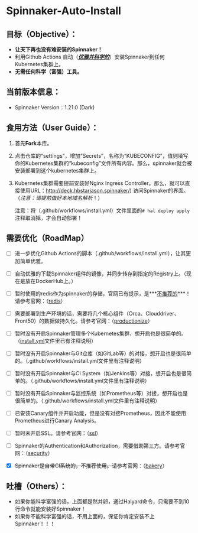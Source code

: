 # Spinnaker-Auto-Install

## 目标（Objective）：

- **让天下再也没有难安装的Spinnaker！**
- 利用Github Actions 自动（***<u>优雅并科学的</u>***）安装Spinnaker到任何Kubernetes集群上。
- **无需任何科学（富强）工具。**

## 当前版本信息：

- Spinnaker Version：1.21.0 (Dark)

  

## 食用方法（User Guide）：

1. 首先**Fork**本库。

2. 点击仓库的“settings”，增加“Secrets”，名称为“KUBECONFIG”，值则填写你的Kubernetes集群的“kubeconfig”文件所有内容。那么，spinnaker就会被安装部署到这个kubernetes集群上。

3. Kubernetes集群需要提前安装好Nginx Ingress Controller。那么，就可以直接使用URL：http://deck.hbstarjason.spinnaker/) 访问Spinnaker的界面。（*注意：请提前做好本地域名解析*！）

   

   注意：将（.github/workflows/install.yml）文件里面的`# hal deploy apply`注释取消掉，才会自动部署！



## 需要优化（RoadMap）

- [ ] 进一步优化Github Actions的脚本（.github/workflows/install.yml），让其更加简单优雅。
- [ ] 自动优雅的下载Spinnaker组件的镜像，并同步转存到指定的Registry上。（现在是放在DockerHub上。）
- [ ] 暂时使用的redis作为spinnaker的存储，官网已有提示，是***<u>不推荐的</u>***！请参考官网：（[redis](https://spinnaker.io/setup/install/storage/redis/)）
- [ ] 需要部署到生产环境的话，需要将几个核心组件（Orca、Clouddriver、Front50）的数据做持久化。请参考官网：（[productionize](https://spinnaker.io/setup/productionize/)）
- [ ] 暂时没有开启Spinnaker管理多个Kubernetes集群，想开启也是很简单的。（[install.yml](.github/workflows/install.yml)文件里已有注释说明）
- [ ] 暂时没有开启Spinnaker与Git仓库（如GitLab等）的对接，想开启也是很简单的。（.github/workflows/install.yml文件里有注释说明）
- [ ] 暂时没有开启Spinnaker与CI System（如Jenkins等）对接，想开启也是很简单的。（.github/workflows/install.yml文件里有注释说明）
- [ ] 暂时没有开启Spinnaker与监控系统（如Prometheus等）对接，想开启也是很简单的。（.github/workflows/install.yml文件里有注释说明）
- [ ] 已安装Canary组件并开启功能，但是没有对接Prometheus，因此不能使用Prometheus进行Canary Analysis。
- [ ] 暂时未开启SSL。请参考官网：（[ssl](https://spinnaker.io/setup/security/ssl/)）
- [ ] Spinnaker的Authentication和Authorization，需要借助第三方。请参考官网：（[security](https://spinnaker.io/setup/security/)）
- [x] ~~Spinnaker是自带CI系统的，不推荐使用。~~请参考官网：（[bakery](https://spinnaker.io/setup/bakery/)）



## 吐槽（Others）：

- 如果你能科学富强的话，上面都是然并卵，通过Halyard命令，只需要不到10行命令就能安装好Spinnaker！
- 如果你不能科学富强的话，不用上面的，保证你肯定安装不上Spinnaker！！！